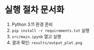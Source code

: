 # 실행 절차 문서화

1. Python 3.11 환경 준비
2. `pip install -r requirements.txt` 실행
3. `src/main.ipynb` 열고 실행
4. 결과 확인: `results/output_plot.png`